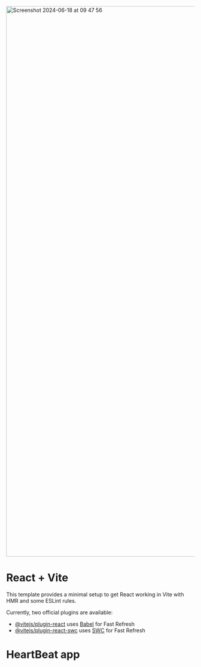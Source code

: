 <img width="1470" alt="Screenshot 2024-06-18 at 09 47 56" src="https://github.com/olivergorgievv/HeartBeat-App/assets/111359274/3156866d-2d06-40b6-a7a6-cda1e2c881a4">

# React + Vite

This template provides a minimal setup to get React working in Vite with HMR and some ESLint rules.

Currently, two official plugins are available:

- [@vitejs/plugin-react](https://github.com/vitejs/vite-plugin-react/blob/main/packages/plugin-react/README.md) uses [Babel](https://babeljs.io/) for Fast Refresh
- [@vitejs/plugin-react-swc](https://github.com/vitejs/vite-plugin-react-swc) uses [SWC](https://swc.rs/) for Fast Refresh
# HeartBeat app
